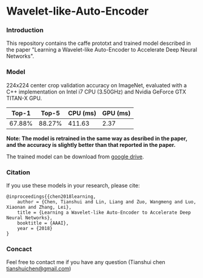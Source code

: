 # Wavelet-like-Auto-Encoder

### Introduction
This repository contains the caffe prototxt and trained model described in the paper "Learning a Wavelet-like Auto-Encoder to Accelerate Deep Neural Networks".

### Model
224x224 center crop validation accuracy on ImageNet, evaluated with a C++ implementation on Intel i7 CPU (3.50GHz) and Nvidia GeForce GTX TITAN-X GPU.

| Top-1 | Top-5 |CPU (ms)|GPU (ms)|
| ------------- | ------------- |   ------------- |  ------------- | 
| 67.88%  |88.27%  |   411.63 |     2.37 |

**Note: The model is retrained in the same way as desribed in the paper, and the accuracy is slightly better than that reported in the paper.**

The trained model can be download from [google drive](https://drive.google.com/open?id=1rEm5n0dD5XLS1TxaDe4J-md0F8bCSOmi).

### Citation

If you use these models in your research, please cite:

	@inproceedings{{chen2018learning,
		author = {Chen, Tianshui and Lin, Liang and Zuo, Wangmeng and Luo, Xiaonan and Zhang, Lei},
		title = {Learning a Wavelet-like Auto-Encoder to Accelerate Deep Neural Networks},
		booktitle = {AAAI},
		year = {2018}
	}

### Concact
Feel free to contact me if you have any question (Tianshui chen tianshuichen@gmail.com)
